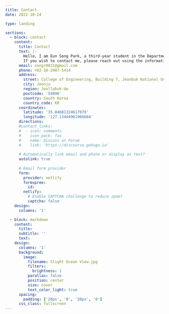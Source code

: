```yaml
---
title: Contact
date: 2022-10-24

type: landing

sections:
  - block: contact
    content:
      title: Contact
      text: |-
        Hello, I am Eun Song Park, a third-year student in the Department of Computer Science :)
        If you wish to contact me, please reach out using the information below.
      email: songr0821@gmail.com
      phone: +82-10-2987-5414
      address:
        street: College of Engineering, Building 7, Jeonbuk National University
        city: Jeonju
        region: Jeollabuk-do
        postcode: '54896'
        country: South Korea
        country_code: KR
      coordinates:
        latitude: '35.84601324617979'
        longitude: '127.13444961966684'
      directions: 
      #contact_links:
      #  - icon: comments
      #    icon_pack: fas
      #    name: Discuss on Forum
      #    link: 'https://discourse.gohugo.io'
    
      # Automatically link email and phone or display as text?
      autolink: true
    
      # Email form provider
      form:
        provider: netlify
        formspree:
          id:
        netlify:
          # Enable CAPTCHA challenge to reduce spam?
          captcha: false
    design:
      columns: '1'

  - block: markdown
    content:
      title:
      subtitle: ''
      text:
    design:
      columns: '1'
      background:
        image: 
          filename: Slight Ocean View.jpg
          filters:
            brightness: 1
          parallax: false
          position: center
          size: cover
          text_color_light: true
      spacing:
        padding: ['20px', '0', '20px', '0']
      css_class: fullscreen
---
```

